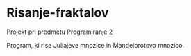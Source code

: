 # Risanje-fraktalov
Projekt pri predmetu Programiranje 2

Program, ki rise Juliajeve mnozice in Mandelbrotovo mnozico.
